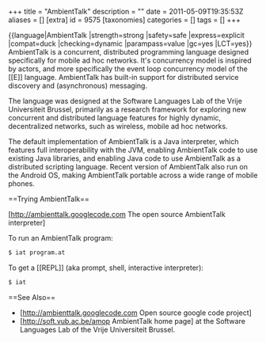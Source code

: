 +++
title = "AmbientTalk"
description = ""
date = 2011-05-09T19:35:53Z
aliases = []
[extra]
id = 9575
[taxonomies]
categories = []
tags = []
+++

{{language|AmbientTalk
|strength=strong
|safety=safe
|express=explicit
|compat=duck
|checking=dynamic
|parampass=value
|gc=yes
|LCT=yes}}
AmbientTalk is a concurrent, distributed programming language designed specifically for mobile ad hoc networks. It's concurrency model is inspired by actors, and more specifically the event loop concurrency model of the [[E]] language. AmbientTalk has built-in support for distributed service discovery and (asynchronous) messaging.

The language was designed at the Software Languages Lab of the Vrije Universiteit Brussel, primarily as a research framework for exploring new concurrent and distributed language features for highly dynamic, decentralized networks, such as wireless, mobile ad hoc networks.

The default implementation of AmbientTalk is a Java interpreter, which features full interoperability with the JVM, enabling AmbientTalk code to use existing Java libraries, and enabling Java code to use AmbientTalk as a distributed scripting language. Recent version of AmbientTalk also run on the Android OS, making AmbientTalk portable across a wide range of mobile phones.

==Trying AmbientTalk==

[http://ambienttalk.googlecode.com The open source AmbientTalk interpreter]

To run an AmbientTalk program:


```sh
$ iat program.at
```


To get a [[REPL]] (aka prompt, shell, interactive interpreter):


```sh
$ iat
```


==See Also==

* [http://ambienttalk.googlecode.com Open source google code project]
* [http://soft.vub.ac.be/amop AmbientTalk home page] at the Software Languages Lab of the Vrije Universiteit Brussel.
